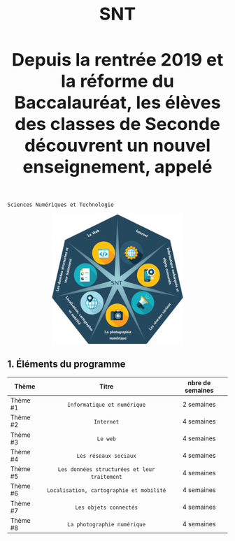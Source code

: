 

<h1 align="center" style="font-size:40px"> SNT </h1> 
<h4 align="center" style="font-size:40px"> Depuis la rentrée 2019 et la réforme du Baccalauréat, les élèves des classes de Seconde découvrent un nouvel enseignement, appelé   </h4> 

 `Sciences Numériques et Technologie`        


<p align="center"> 
<img src="https://github.com/AlgoMaths/SNT/blob/main/SNT_logo.png" alt="SNT" width="300"> 
</p>

## 1. Éléments du programme


| Thème | Titre | nbre de semaines |
| ------------- |:-------------:| :-----: |
| Thème #1 | `Informatique et numérique` | 2 semaines |
| Thème #2 | `Internet` | 4 semaines |
| Thème #3 | `Le web` | 4 semaines |
| Thème #4 | `Les réseaux sociaux` | 4 semaines |
| Thème #5 | `Les données structurées et leur traitement` | 4 semaines |
| Thème #6 | `Localisation, cartographie et mobilité` | 4 semaines |
| Thème #7 | `Les objets connectés` | 4 semaines |
| Thème #8 | `La photographie numérique` | 4 semaines |     


